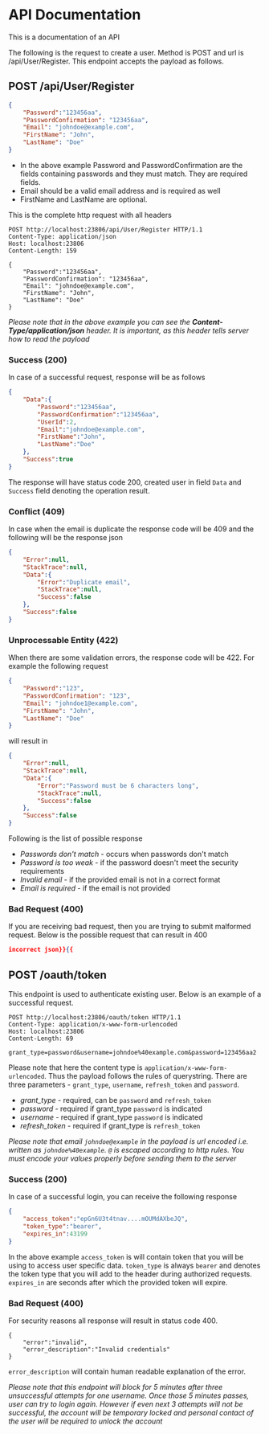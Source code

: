 # API Documentation

This is a documentation of an API

The following is the request to create a user. Method is POST and url is /api/User/Register. This endpoint accepts the payload as follows.

## POST /api/User/Register
```json
{
    "Password":"123456aa",
    "PasswordConfirmation": "123456aa",
    "Email": "johndoe@example.com",
    "FirstName": "John",
    "LastName": "Doe"
}
```

* In the above example Password and PasswordConfirmation are the fields containing passwords and they must match. They are required fields.
* Email should be a valid email address and is required as well
* FirstName and LastName are optional.

This is the complete http request with all headers

```
POST http://localhost:23806/api/User/Register HTTP/1.1
Content-Type: application/json
Host: localhost:23806
Content-Length: 159

{
    "Password":"123456aa",
    "PasswordConfirmation": "123456aa",
    "Email": "johndoe@example.com",
    "FirstName": "John",
    "LastName": "Doe"
}
```

*Please note that in the above example you can see the __Content-Type/application/json__ header. It is important, as this header tells server how to read the payload*

### Success (200)

In case of a successful request, response will be as follows

```json
{
    "Data":{
		"Password":"123456aa",
		"PasswordConfirmation":"123456aa",
		"UserId":2,
		"Email":"johndoe@example.com",
		"FirstName":"John",
		"LastName":"Doe"
	},
	"Success":true
}
```

The response will have status code 200, created user in field `Data` and `Success` field denoting the operation result.

### Conflict (409)

In case when the email is duplicate the response code will be 409 and the following will be the response json

```json
{
    "Error":null,
	"StackTrace":null,
	"Data":{
		"Error":"Duplicate email",
		"StackTrace":null,
		"Success":false
	},
	"Success":false
}
```

### Unprocessable Entity (422)

When there are some validation errors, the response code will be 422. For example the following request

```json
{
    "Password":"123",
    "PasswordConfirmation": "123",
    "Email": "johndoe1@example.com",
    "FirstName": "John",
    "LastName": "Doe"
}
```

will result in 

```json
{
    "Error":null,
	"StackTrace":null,
	"Data":{
		"Error":"Password must be 6 characters long",
		"StackTrace":null,
		"Success":false
	},
	"Success":false
}
```

Following is the list of possible response

* *Passwords don't match* - occurs when passwords don't match
* *Password is too weak* - if the password doesn't meet the security requirements
* *Invalid email* - if the provided email is not in a correct format
* *Email is required* - if the email is not provided

### Bad Request (400)

If you are receiving bad request, then you are trying to submit malformed request. Below is the possible request that can result in 400

```json
incorrect json}}{{
```

## POST /oauth/token

This endpoint is used to authenticate existing user. Below is an example of a successful request.

```
POST http://localhost:23806/oauth/token HTTP/1.1
Content-Type: application/x-www-form-urlencoded
Host: localhost:23806
Content-Length: 69

grant_type=password&username=johndoe%40example.com&password=123456aa2
```

Please note that here the content type is `application/x-www-form-urlencoded`. Thus the payload follows the rules of querystring.
There are three parameters - `grant_type`, `username`, `refresh_token` and `password`. 

* *grant_type* - required, can be `password` and `refresh_token`
* *password* - required if grant_type `password` is indicated
* *username* - required if grant_type `password` is indicated
* *refresh_token* - required if grant_type is `refresh_token`

*Please note that email `johndoe@example` in the payload is url encoded i.e. written as `johndoe%40example`. `@` is escaped according to http rules. You must encode your values properly before sending them to the server*

### Success (200)

In case of a successful login, you can receive the following response

```json
{
	"access_token":"epGn6U3t4tnav....mOUMdAXbeJQ",
	"token_type":"bearer",
	"expires_in":43199
}
```

In the above example `access_token` is will contain token that you will be using to access user specific data. `token_type` is always `bearer` and denotes the token type that you will add to the header during authorized requests. `expires_in` are seconds after which the provided token will expire. 


### Bad Request (400)

For security reasons all response will result in status code 400. 

```
{ 
    "error":"invalid",
	"error_description":"Invalid credentials" 
}
```

`error_description` will contain human readable explanation of the error. 

*Please note that this endpoint will block for 5 minutes after three unsuccessful attempts for one username. Once those 5 minutes passes, user can try to login again. However if even next 3 attempts will not be successful, the account will be temporary locked and personal contact of the user will be required to unlock the account*